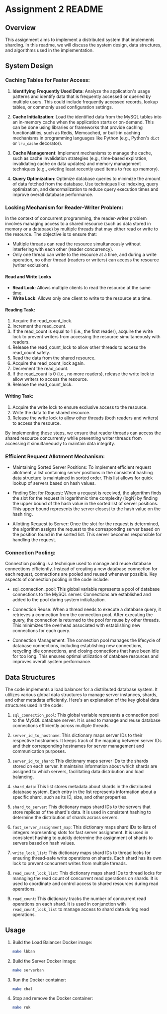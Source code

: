 # Assignment 2 README

## Overview
This assignment aims to implement a distributed system that implements sharding. In this readme, we will discuss the system design, data structures, and algorithms used in the implementation.

## System Design

### **Caching Tables for Faster Access:**

1. **Identifying Frequently Used Data**: Analyze the application's usage patterns and identify data that is frequently accessed or queried by multiple users. This could include frequently accessed records, lookup tables, or commonly used configuration settings.

2. **Cache Initialization**: Load the identified data from the MySQL tables into an in-memory cache when the application starts or on-demand. This can be done using libraries or frameworks that provide caching functionalities, such as Redis, Memcached, or built-in caching mechanisms in programming languages like Python (e.g., Python's `dict` or `lru_cache` decorator).

3. **Cache Management**: Implement mechanisms to manage the cache, such as cache invalidation strategies (e.g., time-based expiration, invalidating cache on data updates) and memory management techniques (e.g., evicting least recently used items to free up memory).

4. **Query Optimization**: Optimize database queries to minimize the amount of data fetched from the database. Use techniques like indexing, query optimization, and denormalization to reduce query execution times and improve overall database performance.

### **Locking Mechanism for Reader-Writer Problem:**

In the context of concurrent programming, the reader-writer problem involves managing access to a shared resource (such as data stored in memory or a database) by multiple threads that may either read or write to the resource. The objective is to ensure that:

- Multiple threads can read the resource simultaneously without interfering with each other (reader concurrency).
- Only one thread can write to the resource at a time, and during a write operation, no other thread (readers or writers) can access the resource (writer exclusion).

#### Read and Write Locks

- **Read Lock**: Allows multiple clients to read the resource at the same time.
- **Write Lock**: Allows only one client to write to the resource at a time.

#### Reading Task:

1. Acquire the read_count_lock.
2. Increment the read_count.
3. If the read_count is equal to 1 (i.e., the first reader), acquire the write lock to prevent writers from accessing the resource simultaneously with readers.
4. Release the read_count_lock to allow other threads to access the read_count safely.
5. Read the data from the shared resource.
6. Acquire the read_count_lock again.
7. Decrement the read_count.
8. If the read_count is 0 (i.e., no more readers), release the write lock to allow writers to access the resource.
9. Release the read_count_lock.

#### Writing Task:

1. Acquire the write lock to ensure exclusive access to the resource.
2. Write the data to the shared resource.
3. Release the write lock to allow other threads (both readers and writers) to access the resource.

By implementing these steps, we ensure that reader threads can access the shared resource concurrently while preventing writer threads from accessing it simultaneously to maintain data integrity.



### **Efficient Request Allotment Mechanism:**

- Maintaining Sorted Server Positions: To implement efficient request allotment, a list containing server positions in the consistent hashing data structure is maintained in sorted order. This list allows for quick lookup of servers based on hash values.

- Finding Slot for Request: When a request is received, the algorithm finds the slot for the request in logarithmic time complexity (logN) by finding the upper bound of the hash value in the sorted list of server positions. This upper bound represents the server closest to the hash value on the hash ring.

- Allotting Request to Server: Once the slot for the request is determined, the algorithm assigns the request to the corresponding server based on the position found in the sorted list. This server becomes responsible for handling the request.


### **Connection Pooling:**
Connection pooling is a technique used to manage and reuse database connections efficiently. Instead of creating a new database connection for each request, connections are pooled and reused whenever possible. Key aspects of connection pooling in the code include:

- sql_connection_pool: This global variable represents a pool of database connections to the MySQL server. Connections are established and added to the pool during system initialization.

- Connection Reuse: When a thread needs to execute a database query, it retrieves a connection from the connection pool. After executing the query, the connection is returned to the pool for reuse by other threads. This minimizes the overhead associated with establishing new connections for each query.

- Connection Management: The connection pool manages the lifecycle of database connections, including establishing new connections, recycling idle connections, and closing connections that have been idle for too long. This ensures optimal utilization of database resources and improves overall system performance.

## Data Structures
The code implements a load balancer for a distributed database system. It utilizes various global data structures to manage server instances, shards, and other metadata efficiently. Here's an explanation of the key global data structures used in the code:

1. `sql_connection_pool`: This global variable represents a connection pool to the MySQL database server. It is used to manage and reuse database connections efficiently across multiple threads.

2. `server_id_to_hostname`: This dictionary maps server IDs to their respective hostnames. It keeps track of the mapping between server IDs and their corresponding hostnames for server management and communication purposes.

3. `server_id_to_shard`: This dictionary maps server IDs to the shards stored on each server. It maintains information about which shards are assigned to which servers, facilitating data distribution and load balancing.

4. `shard_data`: This list stores metadata about shards in the distributed database system. Each entry in the list represents information about a specific shard, such as its ID, size, and other properties.

5. `shard_to_server`: This dictionary maps shard IDs to the servers that store replicas of the shard's data. It is used in consistent hashing to determine the distribution of shards across servers.

6. `fast_server_assignment_map`: This dictionary maps shard IDs to lists of integers representing slots for fast server assignment. It is used in consistent hashing to quickly determine the assignment of shards to servers based on hash values.

7. `write_lock_list`: This dictionary maps shard IDs to thread locks for ensuring thread-safe write operations on shards. Each shard has its own lock to prevent concurrent writes from multiple threads.

8. `read_count_lock_list`: This dictionary maps shard IDs to thread locks for managing the read count of concurrent read operations on shards. It is used to coordinate and control access to shared resources during read operations.

9. `read_count`: This dictionary tracks the number of concurrent read operations on each shard. It is used in conjunction with `read_count_lock_list` to manage access to shard data during read operations.

## Usage

1. Build the Load Balancer Docker image:
   ```bash
   make lbban
   ```

2. Build the Server Docker image:
   ```bash
   make serverban
   ```

3. Run the Docker container:
   ```bash
   make chal
   ```

3. Stop and remove the Docker container:
   ```bash
   make ruk
   ```

